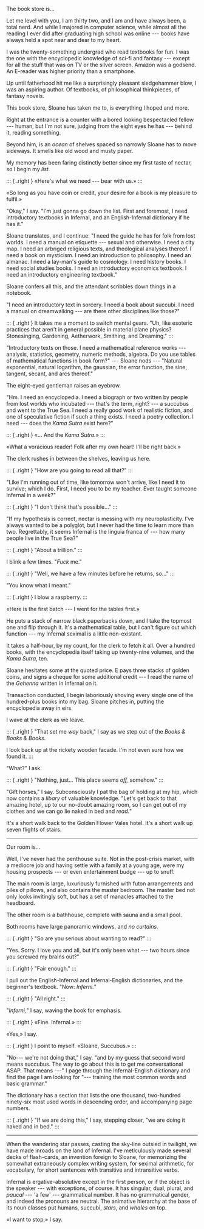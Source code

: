 The book store is...

Let me level with you, I am thirty two, and I am and have always been, a total
nerd. And while I majored in computer science, while almost all the reading I ever
did after graduating high school was online --- books have always held a spot near
and dear to my heart.

I was the twenty-something undergrad who read textbooks for fun. I was the one
with the encyclopedic knowledge of sci-fi and fantasy --- except for all the stuff
that was on TV or the silver screen. Amazon was a godsend. An E-reader was higher
priority than a smartphone.

Up until fatherhood hit me like a surprisingly pleasant sledgehammer blow, I was
an aspiring author. Of textbooks, of philosophical thinkpieces, of fantasy novels.

This book store, Sloane has taken me to, is everything I hoped and more.

Right at the entrance is a counter with a bored looking bespectacled fellow --- human,
but I'm not sure, judging from the eight eyes he has --- behind it, reading something.

Beyond him, is an _ocean_ of shelves spaced so narrowly Sloane has to move
sideways. It smells like old wood and musty paper.

My memory has been faring distinctly better since my first taste of nectar,
so I begin my _list._

::: { .right }
«Here's what we need --- bear with us.»
:::

«So long as you have coin or credit, your desire for a book is my pleasure to fulfil.»

"Okay," I say. "I'm just gonna go down the list. First and foremost, I need
introductory textbooks in Infernal, and an English-Infernal dictionary if he has it."

Sloane translates, and I continue: "I need the guide he has for folk
from lost worlds. I need a manual on etiquette --- sexual and otherwise. I need a city map. I need an arbriged religious texts,
and theological analyses thereof. I need a book on mysticism. I need an introduction to philosophy. I need an almanac.
I need a lay-man's guide to cosmology. I need history books. I need social studies books. I need an
introductory economics textbook. I need an introductory engineering textbook."

Sloane confers all this, and the attendant scribbles down things in a notebook.

"I need an introductory text in sorcery. I need a book about succubi. I need a manual on dreamwalking --- are there other 
disciplines like those?"

::: { .right }
It takes me a moment to switch mental gears. "Uh, like esoteric practices that aren't in general possible in
material plane physics? Stonesinging, Gardening, Aetherwork, Smithing, and Dreaming."
:::

"Introductory texts on those. I need a mathematical reference works --- analysis, statistics, geometry,
numeric methods, algebra. Do you use tables of mathematical functions in book form?" --- Sloane nods
--- "Natural exponential, natural logarithm, the gaussian, the error function, the 
sine, tangent, secant, and arcs thereof."

The eight-eyed gentleman raises an eyebrow.

"Hm. I need an encyclopedia. I need a biograph or two written by people from lost worlds who
incubated --- that's the term, right? --- a succubus and went to the True Sea. I need a really good
work of realistic fiction, and one of speculative fiction if such a thing exists.
I need a poetry collection. I need --- does the _Kama Sutra_ exist here?"

::: { .right }
«... And the _Kama Sutra._»
:::

«What a voracious reader! Folk after my own heart! I'll be right back.»

The clerk rushes in between the shelves, leaving us here.

::: { .right }
"How are you going to read all that?"
:::

"Like I'm running out of time, like tomorrow won't arrive, like I need it to survive; which I do.
First, I need you to be my teacher. Ever taught someone Infernal in a week?"

::: { .right }
"I don't think that's possible..."
:::

"If my hypothesis is correct, nectar is messing with my neuroplasticity. I've always wanted to
be a polyglot, but I never had the time to learn more than two. Regrettably, it seems Infernal is
the linguia franca of --- how many people live in the True Sea?"

::: { .right }
"About a trillion."
:::

I blink a few times. "_Fuck_ me."

::: { .right }
"Well, we have a few minutes before he returns, so..."
:::

"You know what I meant."

::: { .right }
I blow a raspberry.
:::

«Here is the first batch --- I went for the tables first.»

He puts a stack of narrow black paperbacks down, and I take the topmost one and flip
through it. It's a mathematical table, but I can't figure out which function ---
my Infernal seximal is a little non-existant.

It takes a half-hour, by my count, for the clerk to fetch it all. Over a hundred books,
with the encyclopedia itself taking up twenty-nine volumes, and the _Kama Sutra_, ten.

Sloane hesitates some at the quoted price. E pays three stacks of golden coins, and signs
a cheque for some additional credit --- I read the name of the _Gehenna_ written in Infernal
on it.

Transaction conducted, I begin laboriously shoving every single one of the hundred-plus
books into my bag. Sloane pitches in, putting the encyclopedia away in eirs.

I wave at the clerk as we leave.

::: { .right }
"That set me _way_ back," I say as we step out of the _Books & Books & Books_.

I look back up at the rickety wooden facade. I'm not even sure how we found it.
:::

"What?" I ask.
 
::: { .right }
"Nothing, just... This place seems _off,_ somehow."
:::

"Gift horses," I say. Subconsciously I pat the bag of holding at my hip,
which now contains a _libary_ of valuable knowledge. "Let's get back to that
amazing hotel, up to our no-doubt amazing room, so I can get out of my clothes
and we can go lie naked in bed and _read._"

It's a short walk back to the Golden Flower Vales hotel. It's a short walk up seven
flights of stairs.

----

Our room is...

Well, I've never had the penthouse suite. Not in the post-crisis market, with a mediocre
job and having settle with a family at a young age, were my housing prospects --- or even
entertainment budge --- up to snuff.

The main room is large, luxuriously furnished with futon arrangements and piles of pillows,
and also contains the master bedroom. The master bed not only looks invitingly soft, but has
a set of manacles attached to the headboard.

The other room is a bathhouse, complete with sauna and a small pool.

Both rooms have large panoramic windows, and _no curtains._

::: { .right }
"So are you serious about wanting to read?"
:::

"Yes. Sorry. I love you and all, but it's only been what --- two hours since
you screwed my brains out?"

::: { .right }
"Fair enough."
:::

I pull out the English-Infernal and Infernal-English dictionaries, and the beginner's textbook.
"Now: _Inferni._"

::: { .right }
"All right."
:::

"_Inferni,_" I say, waving the book for emphasis. 

::: { .right }
«Fine. Infernal.»
:::

«Yes,» I say.

::: { .right }
I point to myself. «Sloane, Succubus.»
:::

"No--- we're not doing that," I say. "and by my guess that second word means succubus. The
way to go about this is to get me conversational ASAP. That means ---" I page through the
Infernal-English dictionary and find the page I am looking for "--- training the most common
words and basic grammar."

The dictionary has a section that lists the one thousand, two-hundred ninety-six most used
words in descending order, and accompanying page numbers.

::: { .right }
"If we are doing this," I say, stepping closer, "we are doing it naked and in bed."
:::

----

When the wandering star passes, casting the sky-line outsied in twilight, we have
made inroads on the land of Infernal. I've meticulously made several decks of flash-cards,
an invention foreign to Sloane, for memorizing the somewhat extraneously complex writing system,
for seximal arithmetic, for vocabulary, for short sentences with transitive and intransitive
verbs.

Infernal is ergative-absolutive except in the first person, or if the object is the speaker --- with
exceptions, of course. It has singular, dual, plural, and _paucal_ --- 'a few' --- grammatical number.
It has no grammatical gender, and indeed the pronouns are neutral. The animative hierarchy at the
base of its noun classes put humans, succubi, _stars_, and _whales_ on top.

«I want to stop,» I say.
